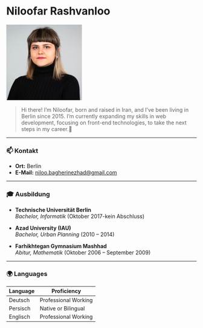 # Niloofar Rashvanloo 
![CV Img](img.png)
> Hi there! I’m Niloofar, born and raised in Iran, and I’ve been living in Berlin since 2015. I’m currently expanding my skills in web development, focusing on front-end technologies, to take the next steps in my career.🚀

---

### 📫 Kontakt
- **Ort:** Berlin
- **E-Mail:** [niloo.bagherinezhad@gmail.com](mailto:niloo.bagherinezhad@gmail.com)

---

### 🎓 Ausbildung

- **Technische Universität Berlin**  
  *Bachelor, Informatik* (Oktober 2017-kein Abschluss)

- **Azad University (IAU)**  
  *Bachelor, Urban Planning* (2010 – 2014)

- **Farhikhtegan Gymnasium Mashhad**  
  *Abitur, Mathematik* (Oktober 2006 – September 2009)

---

### 🌍 Languages

| Language   | Proficiency              |
|------------|--------------------------|
| Deutsch    | Professional Working     |
| Persisch   | Native or Bilingual      |
| Englisch   | Professional Working     |
